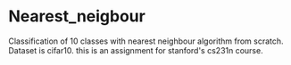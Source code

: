 # Nearest_neigbour
Classification of 10 classes with nearest neighbour algorithm from scratch. Dataset is cifar10. this is an assignment for stanford's cs231n course. 
